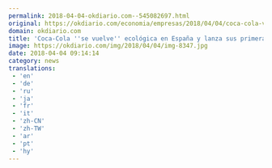 ```yaml
---
permalink: 2018-04-04-okdiario.com--545082697.html
original: https://okdiario.com/economia/empresas/2018/04/04/coca-cola-vuelve-ecologica-espana-lanza-sus-primeras-bebidas-soja-2063391
domain: okdiario.com
title: 'Coca-Cola ''se vuelve'' ecológica en España y lanza sus primeras bebidas de soja'
image: https://okdiario.com/img/2018/04/04/img-8347.jpg
date: 2018-04-04 09:14:14
category: news
translations: 
 - 'en'
 - 'de'
 - 'ru'
 - 'ja'
 - 'fr'
 - 'it'
 - 'zh-CN'
 - 'zh-TW'
 - 'ar'
 - 'pt'
 - 'hy'
---
```


